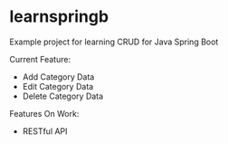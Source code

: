﻿# learnspringb
Example project for learning CRUD for Java Spring Boot

Current Feature:
- Add Category Data
- Edit Category Data
- Delete Category Data

Features On Work:
- RESTful API
